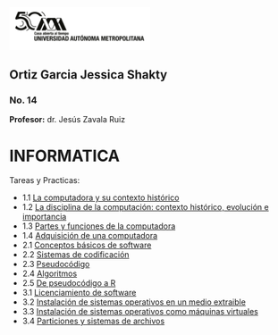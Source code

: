 
<img src="imagenes/Uam2.png" alt="UAM" width="50%"/>

## Ortiz Garcia Jessica Shakty
### No. 14

**Profesor:** dr. Jesús Zavala Ruiz

# INFORMATICA

Tareas y Practicas:
- 1.1 [La computadora y su contexto histórico](Trabajo1.md)
- 1.2 [La disciplina de la computación: contexto histórico, evolución e importancia](Trabajo2.md)
- 1.3 [Partes y funciones de la computadora](Trabajo3.md)
- 1.4 [Adquisición de una computadora](Trabajo4.md)
- 2.1 [Conceptos básicos de software](Trabajo5.md)
- 2.2 [Sistemas de codificación](Trabajo6.md)
- 2.3 [Pseudocódigo](Trabajo7.md)
- 2.4 [Algoritmos](Trabajo8.md)
- 2.5 [De pseudocódigo a R](Trabajo9.md)
- 3.1 [Licenciamiento de software](Trabajo10.md)
- 3.2 [Instalación de sistemas operativos en un medio extraible](Trabajo11.md)
- 3.3 [Instalación de sistemas operativos como máquinas virtuales](Trabajo12.md)
- 3.4 [Particiones y sistemas de archivos](Trabajo13.md)
